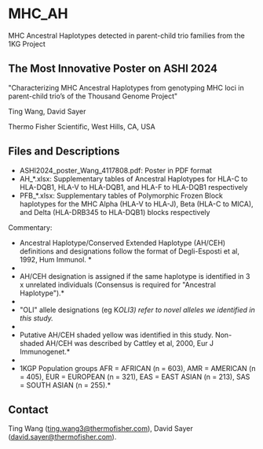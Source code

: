 # MHC_AH
MHC Ancestral Haplotypes detected in parent-child trio families from the 1KG Project

## The Most Innovative Poster on ASHI 2024
"Characterizing MHC Ancestral Haplotypes from genotyping MHC loci in parent-child trio’s of the Thousand Genome Project"

Ting Wang, David Sayer

Thermo Fisher Scientific, West Hills, CA, USA

## Files and Descriptions
* ASHI2024_poster_Wang_4117808.pdf: Poster in PDF format
* AH_*.xlsx: Supplementary tables of Ancestral Haplotypes for HLA-C to HLA-DQB1, HLA-V to HLA-DQB1, and HLA-F to HLA-DQB1 respectively
* PFB_*.xlsx: Supplementary tables of Polymorphic Frozen Block haplotypes for the MHC Alpha (HLA-V to HLA-J), Beta (HLA-C to MICA), and Delta (HLA-DRB345 to HLA-DQB1) blocks respectively

Commentary:

* Ancestral Haplotype/Conserved Extended Haplotype (AH/CEH) definitions and designations follow the format of Degli-Esposti et al, 1992, Hum Immunol. *
* 
* AH/CEH designation is assigned if the same haplotype is identified in 3 x unrelated individuals (Consensus is required for "Ancestral Haplotype").*
* 
* "OLI" allele designations (eg K*OLI3) refer to novel alleles we identified in this study.*
* 
* Putative AH/CEH shaded yellow was identified in this study. Non-shaded AH/CEH was described by Cattley et al, 2000, Eur J Immunogenet.*
* 
* 1KGP Population groups AFR = AFRICAN (n = 603), AMR = AMERICAN (n = 405), EUR = EUROPEAN (n = 321), EAS = EAST ASIAN (n = 213), SAS = SOUTH ASIAN (n = 255).*
  

## Contact
Ting Wang (ting.wang3@thermofisher.com), David Sayer (david.sayer@thermofisher.com).
